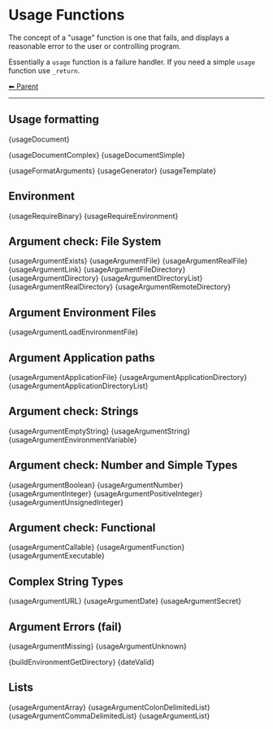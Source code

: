 # Usage Functions

The concept of a "usage" function is one that fails, and displays a reasonable error to the user or controlling program.

Essentially a `usage` function is a failure handler. If you need a simple `usage` function use `_return`.

<!-- TEMPLATE header 2 -->
[⬅ Parent ](../index.md)
<hr />

## Usage formatting

{usageDocument}

{usageDocumentComplex}
{usageDocumentSimple}

{usageFormatArguments}
{usageGenerator}
{usageTemplate}

## Environment

{usageRequireBinary}
{usageRequireEnvironment}

## Argument check: File System

{usageArgumentExists}
{usageArgumentFile}
{usageArgumentRealFile}
{usageArgumentLink}
{usageArgumentFileDirectory}
{usageArgumentDirectory}
{usageArgumentDirectoryList}
{usageArgumentRealDirectory}
{usageArgumentRemoteDirectory}

## Argument Environment Files

{usageArgumentLoadEnvironmentFile}

## Argument Application paths

{usageArgumentApplicationFile}
{usageArgumentApplicationDirectory}
{usageArgumentApplicationDirectoryList}

## Argument check: Strings

{usageArgumentEmptyString}
{usageArgumentString}
{usageArgumentEnvironmentVariable}

## Argument check: Number and Simple Types

{usageArgumentBoolean}
{usageArgumentNumber}
{usageArgumentInteger}
{usageArgumentPositiveInteger}
{usageArgumentUnsignedInteger}

## Argument check: Functional

{usageArgumentCallable}
{usageArgumentFunction}
{usageArgumentExecutable}

## Complex String Types

{usageArgumentURL}
{usageArgumentDate}
{usageArgumentSecret}

## Argument Errors (fail)

{usageArgumentMissing}
{usageArgumentUnknown}


{buildEnvironmentGetDirectory}
{dateValid}

## Lists 

{usageArgumentArray}
{usageArgumentColonDelimitedList}
{usageArgumentCommaDelimitedList}
{usageArgumentList}
